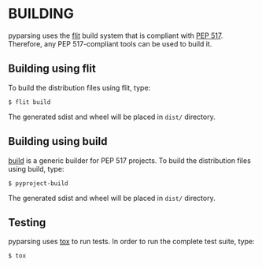# BUILDING

pyparsing uses the [flit](https://flit.readthedocs.io/) build system
that is compliant with [PEP 517](https://www.python.org/dev/peps/pep-0517/).
Therefore, any PEP 517-compliant tools can be used to build it.


## Building using flit

To build the distribution files using flit, type:

```
$ flit build
```

The generated sdist and wheel will be placed in `dist/` directory.


## Building using build

[build](https://github.com/pypa/build) is a generic builder for PEP 517
projects.  To build the distribution files using build, type:

```
$ pyproject-build
```

The generated sdist and wheel will be placed in `dist/` directory.


## Testing

pyparsing uses [tox](https://tox.wiki/en/latest/) to run tests.
In order to run the complete test suite, type:

```
$ tox
```

